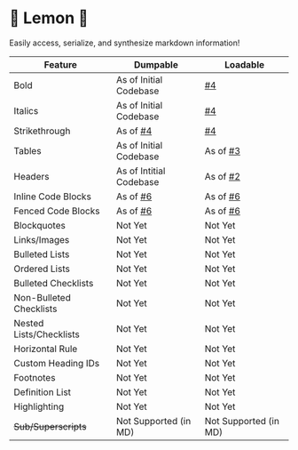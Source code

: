 # 🍋 Lemon 🍋

Easily access, serialize, and synthesize markdown information!

| Feature | Dumpable | Loadable  |
|---------|----------|-----------|
| Bold | As of Initial Codebase | [#4](https://github.com/GrandMoff100/Lemon/pulls/4) |
| Italics | As of Initial Codebase | [#4](https://github.com/GrandMoff100/Lemon/pulls/4) |
| Strikethrough | As of [#4](https://github.com/GrandMoff100/Lemon/pulls/4) | [#4](https://github.com/GrandMoff100/Lemon/pulls/4) |
| Tables | As of Initial Codebase | As of [#3](https://github.com/GrandMoff100/Lemon/pulls/3) |
| Headers | As of Intitial Codebase | As of [#2](https://github.com/GrandMoff100/Lemon/pulls/2) |
| Inline Code Blocks | As of [#6](https://github.com/GrandMoff100/Lemon/pulls/6) | As of [#6](https://github.com/GrandMoff100/Lemon/pulls/6) |
| Fenced Code Blocks | As of [#6](https://github.com/GrandMoff100/Lemon/pulls/6) | As of [#6](https://github.com/GrandMoff100/Lemon/pulls/6) |
| Blockquotes | Not Yet | Not Yet |
| Links/Images | Not Yet | Not Yet |
| Bulleted Lists | Not Yet | Not Yet |
| Ordered Lists | Not Yet | Not Yet |
| Bulleted Checklists | Not Yet | Not Yet |
| Non-Bulleted Checklists | Not Yet | Not Yet |
| Nested Lists/Checklists | Not Yet | Not Yet |
| Horizontal Rule | Not Yet | Not Yet |
| Custom Heading IDs | Not Yet | Not Yet |
| Footnotes | Not Yet | Not Yet |
| Definition List | Not Yet | Not Yet |
| Highlighting | Not Yet | Not Yet |
| ~~Sub/Superscripts~~ | Not Supported (in MD) | Not Supported (in MD) |
